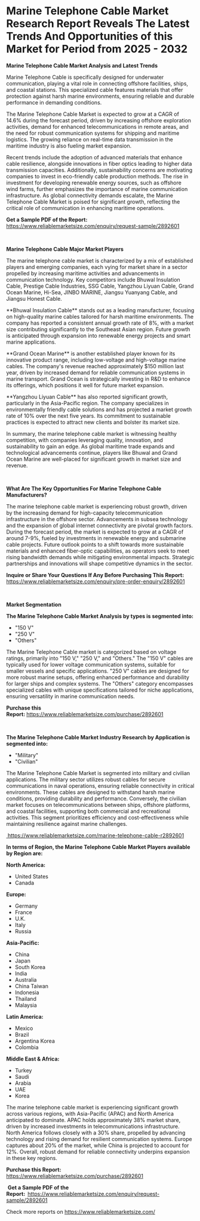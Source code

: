 <p><h1>Marine Telephone Cable Market Research Report Reveals The Latest Trends And Opportunities of this Market for Period from 2025 - 2032</h1></p><p><strong>Marine Telephone Cable Market Analysis and Latest Trends</strong></p>
<p><p>Marine Telephone Cable is specifically designed for underwater communication, playing a vital role in connecting offshore facilities, ships, and coastal stations. This specialized cable features materials that offer protection against harsh marine environments, ensuring reliable and durable performance in demanding conditions.</p><p>The Marine Telephone Cable Market is expected to grow at a CAGR of 14.6% during the forecast period, driven by increasing offshore exploration activities, demand for enhanced telecommunications in remote areas, and the need for robust communication systems for shipping and maritime logistics. The growing reliance on real-time data transmission in the maritime industry is also fueling market expansion.</p><p>Recent trends include the adoption of advanced materials that enhance cable resilience, alongside innovations in fiber optics leading to higher data transmission capacities. Additionally, sustainability concerns are motivating companies to invest in eco-friendly cable production methods. The rise in investment for developing renewable energy sources, such as offshore wind farms, further emphasizes the importance of marine communication infrastructure. As global connectivity demands escalate, the Marine Telephone Cable Market is poised for significant growth, reflecting the critical role of communication in enhancing maritime operations.</p></p>
<p><strong>Get a Sample PDF of the Report:&nbsp;</strong> <a href="https://www.reliablemarketsize.com/enquiry/request-sample/2892601?utm_campaign=2925&utm_medium=2&utm_source=Github&utm_content=ia&utm_term=15032025&utm_id=marine-telephone-cable">https://www.reliablemarketsize.com/enquiry/request-sample/2892601</a></p>
<p>&nbsp;</p>
<p><strong>Marine Telephone Cable Major Market Players</strong></p>
<p><p>The marine telephone cable market is characterized by a mix of established players and emerging companies, each vying for market share in a sector propelled by increasing maritime activities and advancements in communication technology. Key competitors include Bhuwal Insulation Cable, Prestige Cable Industries, SSG Cable, Yangzhou Liyuan Cable, Grand Ocean Marine, Hi-Sea, JINBO MARINE, Jiangsu Yuanyang Cable, and Jiangsu Honest Cable.</p><p>**Bhuwal Insulation Cable** stands out as a leading manufacturer, focusing on high-quality marine cables tailored for harsh maritime environments. The company has reported a consistent annual growth rate of 8%, with a market size contributing significantly to the Southeast Asian region. Future growth is anticipated through expansion into renewable energy projects and smart marine applications.</p><p>**Grand Ocean Marine** is another established player known for its innovative product range, including low-voltage and high-voltage marine cables. The company's revenue reached approximately $150 million last year, driven by increased demand for reliable communication systems in marine transport. Grand Ocean is strategically investing in R&D to enhance its offerings, which positions it well for future market expansion.</p><p>**Yangzhou Liyuan Cable** has also reported significant growth, particularly in the Asia-Pacific region. The company specializes in environmentally friendly cable solutions and has projected a market growth rate of 10% over the next five years. Its commitment to sustainable practices is expected to attract new clients and bolster its market size.</p><p>In summary, the marine telephone cable market is witnessing healthy competition, with companies leveraging quality, innovation, and sustainability to gain an edge. As global maritime trade expands and technological advancements continue, players like Bhuwal and Grand Ocean Marine are well-placed for significant growth in market size and revenue.</p></p>
<p>&nbsp;</p>
<p><strong>What Are The Key Opportunities For Marine Telephone Cable Manufacturers?</strong></p>
<p><p>The marine telephone cable market is experiencing robust growth, driven by the increasing demand for high-capacity telecommunication infrastructure in the offshore sector. Advancements in subsea technology and the expansion of global internet connectivity are pivotal growth factors. During the forecast period, the market is expected to grow at a CAGR of around 7-9%, fueled by investments in renewable energy and submarine cable projects. Future outlook points to a shift towards more sustainable materials and enhanced fiber-optic capabilities, as operators seek to meet rising bandwidth demands while mitigating environmental impacts. Strategic partnerships and innovations will shape competitive dynamics in the sector.</p></p>
<p><strong>Inquire or Share Your Questions If Any Before Purchasing This Report:</strong> <a href="https://www.reliablemarketsize.com/enquiry/pre-order-enquiry/2892601?utm_campaign=2925&utm_medium=2&utm_source=Github&utm_content=ia&utm_term=15032025&utm_id=marine-telephone-cable">https://www.reliablemarketsize.com/enquiry/pre-order-enquiry/2892601</a></p>
<p>&nbsp;</p>
<p><strong>Market Segmentation</strong></p>
<p><strong>The Marine Telephone Cable Market Analysis by types is segmented into:</strong></p>
<p><ul><li>"150 V"</li><li>"250 V"</li><li>"Others"</li></ul></p>
<p><p>The Marine Telephone Cable market is categorized based on voltage ratings, primarily into "150 V," "250 V," and "Others." The "150 V" cables are typically used for lower voltage communication systems, suitable for smaller vessels and specific applications. "250 V" cables are designed for more robust marine setups, offering enhanced performance and durability for larger ships and complex systems. The "Others" category encompasses specialized cables with unique specifications tailored for niche applications, ensuring versatility in marine communication needs.</p></p>
<p><strong>Purchase this Report:&nbsp;</strong><a href="https://www.reliablemarketsize.com/purchase/2892601?utm_campaign=2925&utm_medium=2&utm_source=Github&utm_content=ia&utm_term=15032025&utm_id=marine-telephone-cable">https://www.reliablemarketsize.com/purchase/2892601</a></p>
<p>&nbsp;</p>
<p><strong>The Marine Telephone Cable Market Industry Research by Application is segmented into:</strong></p>
<p><ul><li>"Military"</li><li>"Civilian"</li></ul></p>
<p><p>The Marine Telephone Cable Market is segmented into military and civilian applications. The military sector utilizes robust cables for secure communications in naval operations, ensuring reliable connectivity in critical environments. These cables are designed to withstand harsh marine conditions, providing durability and performance. Conversely, the civilian market focuses on telecommunications between ships, offshore platforms, and coastal facilities, supporting both commercial and recreational activities. This segment prioritizes efficiency and cost-effectiveness while maintaining resilience against marine challenges.</p></p>
<p><a href="https://www.reliablemarketsize.com/marine-telephone-cable-r2892601?utm_campaign=2925&utm_medium=2&utm_source=Github&utm_content=ia&utm_term=15032025&utm_id=marine-telephone-cable">&nbsp;https://www.reliablemarketsize.com/marine-telephone-cable-r2892601</a></p>
<p><strong>In terms of Region, the Marine Telephone Cable Market Players available by Region are:</strong></p>
<p>
    <p> <strong> North America: </strong>
        <ul>
            <li>United States</li>
            <li>Canada</li>
        </ul>
        </p> 
    <p> <strong> Europe: </strong>
        <ul>
            <li>Germany</li>
            <li>France</li>
            <li>U.K.</li>
            <li>Italy</li>
            <li>Russia</li>
        </ul>
        </p> 
    <p> <strong> Asia-Pacific: </strong>
        <ul>
            <li>China</li>
            <li>Japan</li>
            <li>South Korea</li>
            <li>India</li>
            <li>Australia</li>
            <li>China Taiwan</li>
            <li>Indonesia</li>
            <li>Thailand</li>
            <li>Malaysia</li>
        </ul>
        </p> 
    <p> <strong> Latin America: </strong>
        <ul>
            <li>Mexico</li>
            <li>Brazil</li>
            <li>Argentina Korea</li>
            <li>Colombia</li>
        </ul>
        </p> 
    <p> <strong> Middle East & Africa: </strong>
        <ul>
            <li>Turkey</li>
            <li>Saudi</li>
            <li>Arabia</li>
            <li>UAE</li>
            <li>Korea</li>
        </ul>
    </p>
    </p>
<p><p>The marine telephone cable market is experiencing significant growth across various regions, with Asia-Pacific (APAC) and North America anticipated to dominate. APAC holds approximately 38% market share, driven by increased investments in telecommunications infrastructure. North America follows closely with a 30% share, propelled by advancing technology and rising demand for resilient communication systems. Europe captures about 20% of the market, while China is projected to account for 12%. Overall, robust demand for reliable connectivity underpins expansion in these key regions.</p></p>
<p><strong>Purchase this Report: </strong><a href="https://www.reliablemarketsize.com/purchase/2892601?utm_campaign=2925&utm_medium=2&utm_source=Github&utm_content=ia&utm_term=15032025&utm_id=marine-telephone-cable">https://www.reliablemarketsize.com/purchase/2892601</a></p>
<p>&nbsp;<strong>Get a Sample PDF of the Report:&nbsp;&nbsp;</strong><a href="https://www.reliablemarketsize.com/enquiry/request-sample/2892601?utm_campaign=2925&utm_medium=2&utm_source=Github&utm_content=ia&utm_term=15032025&utm_id=marine-telephone-cable">https://www.reliablemarketsize.com/enquiry/request-sample/2892601</a></p>
<p><strong></strong></p>
<p>Check more reports on <a href="https://www.reliablemarketsize.com/?utm_campaign=2925&utm_medium=2&utm_source=Github&utm_content=ia&utm_term=15032025&utm_id=marine-telephone-cable">https://www.reliablemarketsize.com/</a></p>